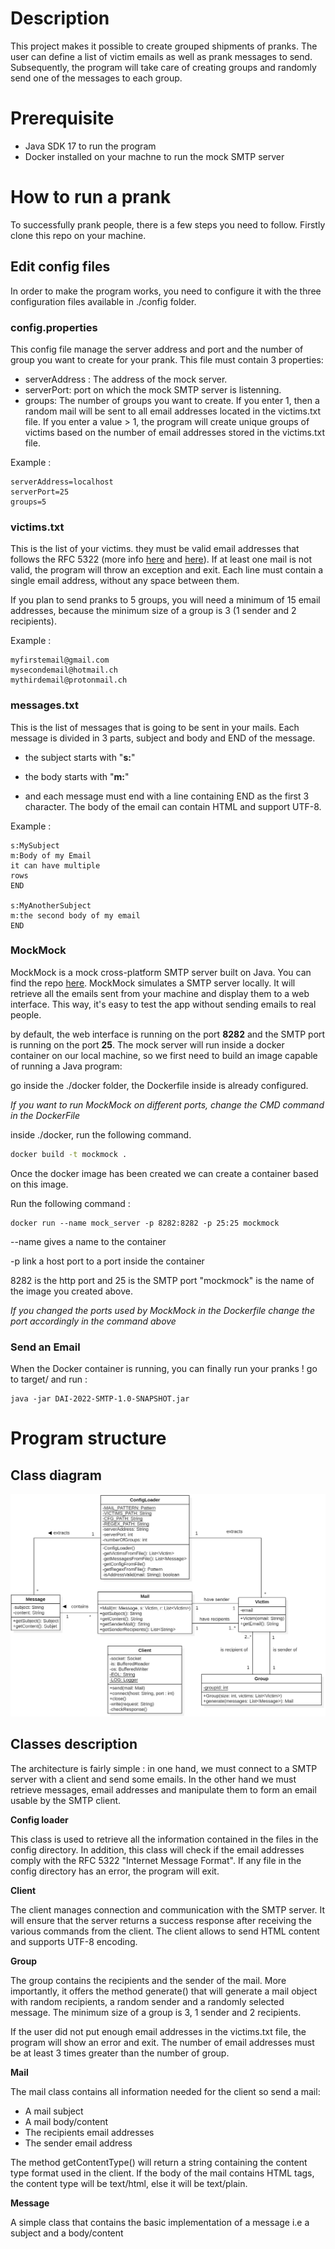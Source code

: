 # Description


This project makes it possible to create grouped shipments of pranks. The  user can define a list of victim emails as well as prank messages to  send. Subsequently, the program will take care of creating groups and  randomly send one of the messages to each group.

# Prerequisite

* Java SDK 17 to run the program
* Docker installed on your machne to run the mock SMTP server
# How to run a prank


To successfully prank people, there is a few steps you need to follow. Firstly clone this repo on your machine.

## Edit config files


In order to make the program works, you need to configure it with the three configuration files available in ./config folder.

### config.properties

This config file manage the server address and port and the number of group you want to create for your prank. This file must contain 3 properties:

- serverAddress : The address of the mock server.
- serverPort: port on which the mock SMTP server is listenning.
- groups: The number of groups you want to create. If you enter 1, then a random mail will be sent to all email addresses located in the victims.txt file. If you enter a value > 1, the program will create unique groups of victims based on the number of email addresses stored in the victims.txt file.

Example :
```
serverAddress=localhost
serverPort=25
groups=5
```

### victims.txt

This is the list of your victims. they must be valid email addresses that follows the RFC 5322 (more info  [here](https://datatracker.ietf.org/doc/html/rfc5322) and [here](https://stackoverflow.com/questions/13992403/regex-validation-of-email-addresses-according-to-rfc5321-rfc5322)). If at least one mail is not valid, the program will throw an exception and exit. Each line must contain a single email address, without any space between them.

If you plan to send pranks to 5 groups, you will need a minimum of 15 email addresses, because the minimum size of a group is 3 (1 sender and 2 recipients).

Example :

```
myfirstemail@gmail.com
mysecondemail@hotmail.ch
mythirdemail@protonmail.ch
```
### messages.txt

This is the list of messages that is going to be sent in your mails. Each message is divided in 3 parts, subject and body and END of the message. 

- the subject starts with "**s:**"

- the body starts with "**m:**"

- and each message must end with a line containing END as the first 3 character. The body of the email can contain HTML and support UTF-8.

Example : 

```
s:MySubject
m:Body of my Email
it can have multiple
rows
END

s:MyAnotherSubject
m:the second body of my email
END
```

### MockMock

MockMock is a mock cross-platform SMTP server built on Java. You can find the repo [here](https://github.com/DominiqueComte/MockMock). MockMock simulates a SMTP server locally. It will retrieve all the emails sent from your machine and display them  to a web interface. This way, it's easy to test the app without sending emails to real people.

by default, the web interface is running on the port **8282** and the SMTP port is running on the port **25**. The mock server will run inside a docker container on our local machine, so we first need to build an image capable of running a Java program:

go inside the ./docker folder, the Dockerfile inside is already configured.

_If you want to run MockMock on different ports, change the CMD command in the DockerFile_

inside ./docker, run the following command.

````cmd
docker build -t mockmock .
````
Once the docker image has been created we can create a container based on this image.

Run the following command : 

````
docker run --name mock_server -p 8282:8282 -p 25:25 mockmock
````
--name gives a name to the container

-p link a host port to a port inside the container

8282 is the http port and 25 is the SMTP port
"mockmock" is the name of the image you created above.

_If you changed the ports used by MockMock in the Dockerfile change the port accordingly in the command above_

### Send an Email

When the Docker container is running, you can finally run your pranks !
go to target/ and run : 

```
java -jar DAI-2022-SMTP-1.0-SNAPSHOT.jar
```

# Program structure

## Class diagram

![UML](/figures/UML.png)

## Classes description

The architecture is fairly simple : in one hand, we must connect to a SMTP server with a client and send some emails. In the other hand we must retrieve messages, email addresses and manipulate them to form an email usable by the SMTP client.

**Config loader**

This class is used to retrieve all the information contained in the files in the config directory. In addition, this class will check if the email addresses comply with the RFC 5322 "Internet Message Format". If any file in the config directory has an error, the program will exit.

**Client**

The client manages connection and communication with the SMTP server. It will ensure that the server returns a success response after receiving the various commands from the client. The client allows to send HTML content and supports UTF-8 encoding.

**Group**

The group contains the recipients and the sender of the mail. More importantly, it offers the method generate() that will  generate a mail object with random recipients, a random sender and a randomly selected message. The minimum size of a group is 3, 1 sender and 2 recipients.

If the user did not put enough email addresses in the victims.txt file, the program will show an error and exit. The number of email addresses must be at least 3 times greater than the number of group.

**Mail**

The mail class contains all information needed for the client so send a mail:

- A mail subject
- A mail body/content
- The recipients email addresses
- The sender email address

The method getContentType() will return a string containing the content type format used in the client. If the body of the mail contains HTML tags, the content type will be text/html, else it will be text/plain.

**Message**

A simple class that contains the basic implementation of a message i.e a subject and a body/content